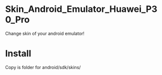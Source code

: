 # Skin_Android_Emulator_Huawei_P30_Pro
Change skin of your android emulator!

# Install

Copy is folder for android/sdk/skins/
